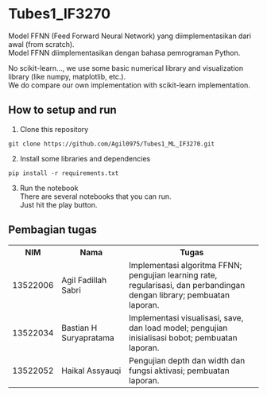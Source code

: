 # Tubes1_IF3270

Model FFNN (Feed Forward Neural Network) yang diimplementasikan dari awal (from scratch).  
Model FFNN diimplementasikan dengan bahasa pemrograman Python.  

No scikit-learn..., we use some basic numerical library and visualization library (like numpy, matplotlib, etc.).  
We do compare our own implementation with scikit-learn implementation.

## How to setup and run
1. Clone this repository
```
git clone https://github.com/Agil0975/Tubes1_ML_IF3270.git
```
2. Install some libraries and dependencies
```
pip install -r requirements.txt
```
3. Run the notebook  
   There are several notebooks that you can run.  
   Just hit the play button.

## Pembagian tugas

<table>
    <tr>
        <th style="text-align: center;">NIM</th>
        <th style="text-align: center;">Nama</th>
        <th style="text-align: center;">Tugas</th>
    </tr>
    <tr>
        <td>13522006</td>
        <td>Agil Fadillah Sabri</td>
        <td>
            Implementasi algoritma FFNN; pengujian learning rate, regularisasi, dan perbandingan dengan library; pembuatan laporan.
        </td>
    </tr>
    <tr>
        <td>13522034</td>
        <td>Bastian H Suryapratama</td>
        <td>
            Implementasi visualisasi, save, dan load model; pengujian inisialisasi bobot; pembuatan laporan.
        </td>
    </tr>
    <tr>
        <td>13522052</td>
        <td>Haikal Assyauqi</td>
        <td>
            Pengujian depth dan width dan fungsi aktivasi; pembuatan laporan.
        </td>
    </tr>
</table>
